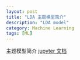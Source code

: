 ```yaml
---
layout: post
title: "LDA 主题模型简介"
description: "LDA model"
category: Machine Learning
tags: [ML]
---
```


主题模型简介
[jupyter 文档](http://nbviewer.jupyter.org/github/Ringares/Ringares.github.io/blob/master/JupyterNotes/%5BTool%5D%20Hash%20Trick.ipynb)



